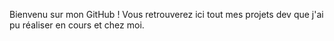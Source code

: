 Bienvenu sur mon GitHub !
Vous retrouverez ici tout mes projets dev que j'ai pu réaliser en cours et chez moi.